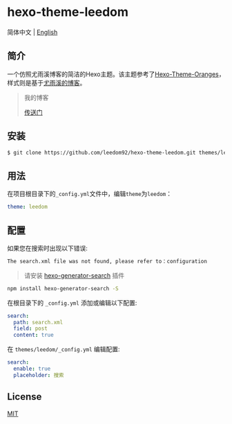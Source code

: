 # hexo-theme-leedom

简体中文 | [English](./README.md)

## 简介

一个仿照尤雨溪博客的简洁的Hexo主题。该主题参考了[Hexo-Theme-Oranges](https://github.com/zchengsite/hexo-theme-oranges)，样式则是基于[尤雨溪的博客](https://blog.evanyou.me)。
 
> 我的博客
> 
>[传送门](https://blog.leedom.me/)

## 安装

```bash
$ git clone https://github.com/leedom92/hexo-theme-leedom.git themes/leedom
```

## 用法

在项目根目录下的`_config.yml`文件中，编辑`theme`为`leedom`：

```yml
theme: leedom
```

## 配置
如果您在搜索时出现以下错误:
```html
The search.xml file was not found, please refer to：configuration
```

>请安装 [hexo-generator-search](https://github.com/wzpan/hexo-generator-search) 插件

```sh
npm install hexo-generator-search -S
```
在根目录下的 `_config.yml` 添加或编辑以下配置:
```yml
search:
  path: search.xml
  field: post
  content: true
```

在 `themes/leedom/_config.yml` 编辑配置:
```yml
search:
  enable: true
  placeholder: 搜索
```

## License

[MIT](https://github.com/leedom92/hexo-theme-leedom/blob/master/LICENSE)

